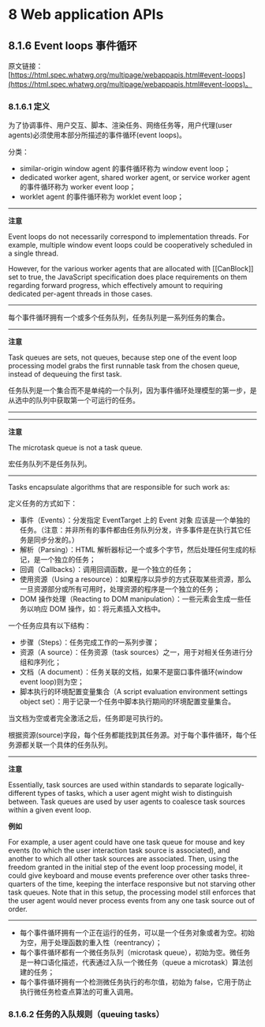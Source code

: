 # 8 Web application APIs

## 8.1.6 Event loops 事件循环

原文链接：[https://html.spec.whatwg.org/multipage/webappapis.html#event-loops](https://html.spec.whatwg.org/multipage/webappapis.html#event-loops)。

### 8.1.6.1 定义

为了协调事件、用户交互、脚本、渲染任务、网络任务等，用户代理(user agents)必须使用本部分所描述的事件循环(event loops)。

分类：

- similar-origin window agent 的事件循环称为 window event loop；
- dedicated worker agent, shared worker agent, or service worker agent 的事件循环称为 worker event loop；
- worklet agent 的事件循环称为 worklet event loop；

---

**注意**

Event loops do not necessarily correspond to implementation threads. For example, multiple window event loops could be cooperatively scheduled in a single thread.

However, for the various worker agents that are allocated with [[CanBlock]] set to true, the JavaScript specification does place requirements on them regarding forward progress, which effectively amount to requiring dedicated per-agent threads in those cases.

---

每个事件循环拥有一个或多个任务队列，任务队列是一系列任务的集合。

---

**注意**

Task queues are sets, not queues, because step one of the event loop processing model grabs the first runnable task from the chosen queue, instead of dequeuing the first task.

任务队列是一个集合而不是单纯的一个队列，因为事件循环处理模型的第一步，是从选中的队列中获取第一个可运行的任务。

---

---

**注意**

The microtask queue is not a task queue.

宏任务队列不是任务队列。

---

Tasks encapsulate algorithms that are responsible for such work as:

定义任务的方式如下：

- 事件（Events）：分发指定 EventTarget 上的 Event 对象 应该是一个单独的任务。（注意：并非所有的事件都由任务队列分发，许多事件是在执行其它任务是同步分发的。）
- 解析（Parsing）：HTML 解析器标记一个或多个字节，然后处理任何生成的标记，是一个独立的任务；
- 回调（Callbacks）：调用回调函数，是一个独立的任务；
- 使用资源（Using a resource）：如果程序以异步的方式获取某些资源，那么一旦资源部分或所有可用时，处理资源的程序是一个独立的任务；
- DOM 操作处理（Reacting to DOM manipulation）：一些元素会生成一些任务以响应 DOM 操作，如：将元素插入文档中。

一个任务应具有以下结构：

- 步骤（Steps）：任务完成工作的一系列步骤；
- 资源（A source）：任务资源（task sources）之一，用于对相关任务进行分组和序列化；
- 文档（A document）：任务关联的文档，如果不是窗口事件循环(window event loop)则为空；
- 脚本执行的环境配置变量集合（A script evaluation environment settings object set）：用于记录一个任务中脚本执行期间的环境配置变量集合。

当文档为空或者完全激活之后，任务即是可执行的。

根据资源(source)字段，每个任务都能找到其任务源。对于每个事件循环，每个任务源都关联一个具体的任务队列。

---

**注意**

Essentially, task sources are used within standards to separate logically-different types of tasks, which a user agent might wish to distinguish between. Task queues are used by user agents to coalesce task sources within a given event loop.

**例如**

For example, a user agent could have one task queue for mouse and key events (to which the user interaction task source is associated), and another to which all other task sources are associated. Then, using the freedom granted in the initial step of the event loop processing model, it could give keyboard and mouse events preference over other tasks three-quarters of the time, keeping the interface responsive but not starving other task queues. Note that in this setup, the processing model still enforces that the user agent would never process events from any one task source out of order.

---

- 每个事件循环拥有一个正在运行的任务，可以是一个任务对象或者为空。初始为空，用于处理函数的重入性（reentrancy）；
- 每个事件循环都有一个微任务队列（microtask queue），初始为空。微任务是一种口语化描述，代表通过入队一个微任务（queue a microtask）算法创建的任务；
- 每个事件循环拥有一个检测微任务执行的布尔值，初始为 false，它用于防止执行微任务检查点算法的可重入调用。

### 8.1.6.2 任务的入队规则（queuing tasks）
